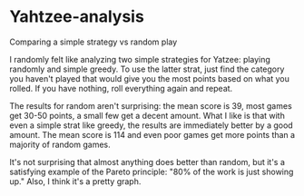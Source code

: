# Yahtzee-analysis
Comparing a simple strategy vs random play

I randomly felt like analyzing two simple strategies for Yatzee: playing randomly and simple greedy. To use the latter strat, just find the category you haven't played that would give you the most points based on what you rolled. If you have nothing, roll everything again and repeat.

The results for random aren't surprising: the mean score is 39, most games get 30-50 points, a small few get a decent amount. What I like is that with even a simple strat like greedy, the results are immediately better by a good amount. The mean score is 114 and even poor games get more points than a majority of random games.

It's not surprising that almost anything does better than random, but it's a satisfying example of the Pareto principle: "80% of the work is just showing up." Also, I think it's a pretty graph.
